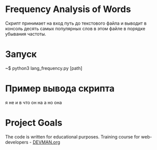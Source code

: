 # Frequency Analysis of Words

Скрипт принимает на вход путь до текстового файла и выводит в консоль десять самых популярных слов в этом файле в порядке убывания частоты.

# Запуск
~$ python3 lang_frequency.py [path]

# Пример вывода скрипта
я не и в что он на а но она

# Project Goals

The code is written for educational purposes. Training course for web-developers - [DEVMAN.org](https://devman.org)
